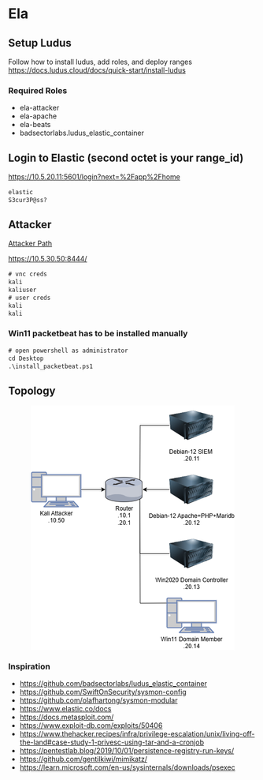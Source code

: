 # Ela

## Setup Ludus
Follow how to install ludus, add roles, and deploy ranges
https://docs.ludus.cloud/docs/quick-start/install-ludus

### Required Roles
- ela-attacker
- ela-apache
- ela-beats
- badsectorlabs.ludus_elastic_container

## Login to Elastic (second octet is your range_id)
https://10.5.20.11:5601/login?next=%2Fapp%2Fhome

```
elastic
S3cur3P@ss?
```

## Attacker 
[Attacker Path](./roles/ela-attacker/files/attacker.md)

https://10.5.30.50:8444/

```
# vnc creds
kali
kaliuser
# user creds
kali
kali
```

### Win11 packetbeat has to be installed manually

```
# open powershell as administrator 
cd Desktop
.\install_packetbeat.ps1
```

## Topology
<img src="./topology-tests/topology.png" alt="Topology" style="display: block; margin: 0 auto;" />

### Inspiration
- https://github.com/badsectorlabs/ludus_elastic_container
- https://github.com/SwiftOnSecurity/sysmon-config
- https://github.com/olafhartong/sysmon-modular
- https://www.elastic.co/docs
- https://docs.metasploit.com/
- https://www.exploit-db.com/exploits/50406
- https://www.thehacker.recipes/infra/privilege-escalation/unix/living-off-the-land#case-study-1-privesc-using-tar-and-a-cronjob
- https://pentestlab.blog/2019/10/01/persistence-registry-run-keys/
- https://github.com/gentilkiwi/mimikatz/
- https://learn.microsoft.com/en-us/sysinternals/downloads/psexec
